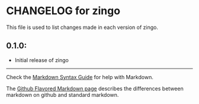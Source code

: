 # CHANGELOG for zingo

This file is used to list changes made in each version of zingo.

## 0.1.0:

* Initial release of zingo

- - -
Check the [Markdown Syntax Guide](http://daringfireball.net/projects/markdown/syntax) for help with Markdown.

The [Github Flavored Markdown page](http://github.github.com/github-flavored-markdown/) describes the differences between markdown on github and standard markdown.
